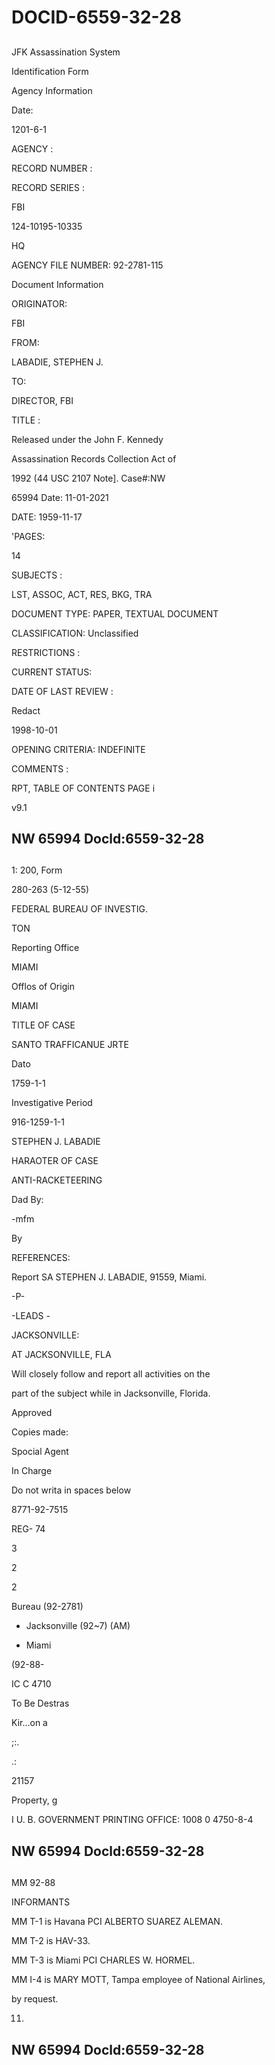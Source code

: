 # DOCID-6559-32-28

##
JFK Assassination System

Identification Form

Agency Information

Date:

1201-6-1

AGENCY :

RECORD NUMBER :

RECORD SERIES :

FBI

124-10195-10335

HQ

AGENCY FILE NUMBER: 92-2781-115

Document Information

ORIGINATOR:

FBI

FROM:

LABADIE, STEPHEN J.

TO:

DIRECTOR, FBI

TITLE :

Released under the John F. Kennedy

Assassination Records Collection Act of

1992 (44 USC 2107 Note]. Case#:NW

65994 Date: 11-01-2021

DATE: 1959-11-17

'PAGES:

14

SUBJECTS :

LST, ASSOC, ACT, RES, BKG, TRA

DOCUMENT TYPE: PAPER, TEXTUAL DOCUMENT

CLASSIFICATION: Unclassified

RESTRICTIONS :

CURRENT STATUS:

DATE OF LAST REVIEW :

Redact

1998-10-01

OPENING CRITERIA: INDEFINITE

COMMENTS :

RPT, TABLE OF CONTENTS PAGE i

v9.1

NW 65994 Docld:6559-32-28
---

##
1: 200, Form

280-263 (5-12-55)

FEDERAL BUREAU OF INVESTIG.

TON

Reporting Office

MIAMI

Offlos of Origin

MIAMI

TITLE OF CASE

SANTO TRAFFICANUE JRTE

Dato

1759-1-1

Investigative Period

916-1259-1-1

STEPHEN J. LABADIE

HARAOTER OF CASE

ANTI-RACKETEERING

Dad By:

-mfm

By

REFERENCES:

Report SA STEPHEN J. LABADIE, 91559, Miami.

-P-

-LEADS -

JACKSONVILLE:

AT JACKSONVILLE, FLA

Will closely follow and report all activities on the

part of the subject while in Jacksonville, Florida.

Approved

Copies made:

Spocial Agent

In Charge

Do not writa in spaces below

8771-92-7515

REG- 74

3

2

2

Bureau (92-2781)

- Jacksonville (92~7) (AM)

- Miami

(92-88-

IC C 4710

To Be Destras

Kir...on a

;:.

.:

21157

Property, g

I U. B. GOVERNMENT PRINTING OFFICE: 1008 0 4750-8-4

NW 65994 Docld:6559-32-28
---

##
MM 92-88

INFORMANTS

MM T-1 is Havana PCI ALBERTO SUAREZ ALEMAN.

MM T-2 is HAV-33.

MM T-3 is Miami PCI CHARLES W. HORMEL.

MM I-4 is MARY MOTT, Tampa employee of National Airlines,

by request.

11.

NW 65994 Docld:6559-32-28
---

